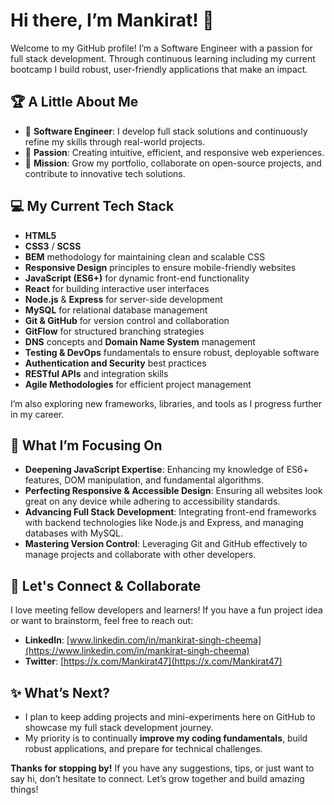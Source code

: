 # Hi there, I’m Mankirat! 👋

Welcome to my GitHub profile! I’m a Software Engineer with a passion for full stack development. Through continuous learning including my current bootcamp I build robust, user-friendly applications that make an impact.

## 🏆 A Little About Me

- 🔰 **Software Engineer**: I develop full stack solutions and continuously refine my skills through real-world projects.
- 🎯 **Passion**: Creating intuitive, efficient, and responsive web experiences.
- 🚀 **Mission**: Grow my portfolio, collaborate on open-source projects, and contribute to innovative tech solutions.

## 💻 My Current Tech Stack

- **HTML5**  
- **CSS3** / **SCSS**  
- **BEM** methodology for maintaining clean and scalable CSS  
- **Responsive Design** principles to ensure mobile-friendly websites  
- **JavaScript (ES6+)** for dynamic front-end functionality  
- **React** for building interactive user interfaces  
- **Node.js** & **Express** for server-side development  
- **MySQL** for relational database management  
- **Git & GitHub** for version control and collaboration  
- **GitFlow** for structured branching strategies  
- **DNS** concepts and **Domain Name System** management  
- **Testing & DevOps** fundamentals to ensure robust, deployable software  
- **Authentication and Security** best practices  
- **RESTful APIs** and integration skills  
- **Agile Methodologies** for efficient project management

I’m also exploring new frameworks, libraries, and tools as I progress further in my career.

## 🌱 What I’m Focusing On

- **Deepening JavaScript Expertise**: Enhancing my knowledge of ES6+ features, DOM manipulation, and fundamental algorithms.  
- **Perfecting Responsive & Accessible Design**: Ensuring all websites look great on any device while adhering to accessibility standards.  
- **Advancing Full Stack Development**: Integrating front-end frameworks with backend technologies like Node.js and Express, and managing databases with MySQL.  
- **Mastering Version Control**: Leveraging Git and GitHub effectively to manage projects and collaborate with other developers.

## 🤝 Let's Connect & Collaborate

I love meeting fellow developers and learners! If you have a fun project idea or want to brainstorm, feel free to reach out:
- **LinkedIn**: [www.linkedin.com/in/mankirat-singh-cheema](https://www.linkedin.com/in/mankirat-singh-cheema)
- **Twitter**: [https://x.com/Mankirat47](https://x.com/Mankirat47)

## ✨ What’s Next?

- I plan to keep adding projects and mini-experiments here on GitHub to showcase my full stack development journey.  
- My priority is to continually **improve my coding fundamentals**, build robust applications, and prepare for technical challenges.

**Thanks for stopping by!** If you have any suggestions, tips, or just want to say hi, don’t hesitate to connect. Let’s grow together and build amazing things!

